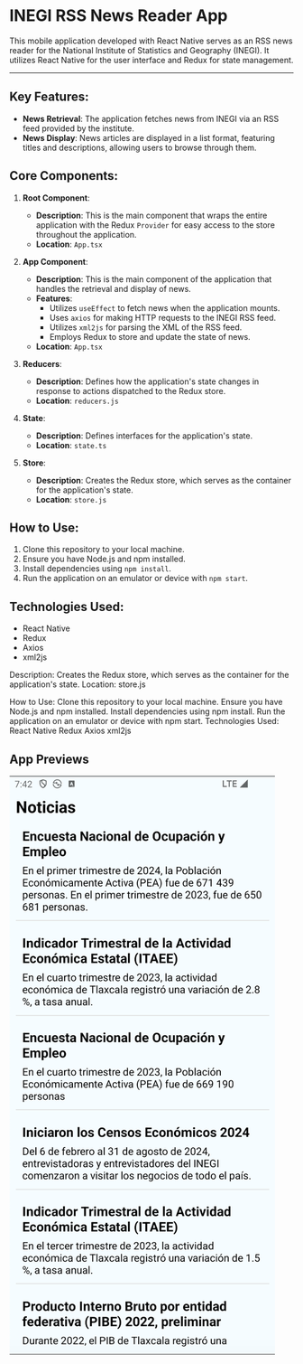 # INEGI RSS News Reader App

This mobile application developed with React Native serves as an RSS news reader for the National Institute of Statistics and Geography (INEGI). It utilizes React Native for the user interface and Redux for state management.

* * *

## Key Features:
- **News Retrieval**: The application fetches news from INEGI via an RSS feed provided by the institute.
- **News Display**: News articles are displayed in a list format, featuring titles and descriptions, allowing users to browse through them.

## Core Components:
1. **Root Component**:
   - **Description**: This is the main component that wraps the entire application with the Redux `Provider` for easy access to the store throughout the application.
   - **Location**: `App.tsx`

2. **App Component**:
   - **Description**: This is the main component of the application that handles the retrieval and display of news.
   - **Features**:
     - Utilizes `useEffect` to fetch news when the application mounts.
     - Uses `axios` for making HTTP requests to the INEGI RSS feed.
     - Utilizes `xml2js` for parsing the XML of the RSS feed.
     - Employs Redux to store and update the state of news.
   - **Location**: `App.tsx`

3. **Reducers**:
   - **Description**: Defines how the application's state changes in response to actions dispatched to the Redux store.
   - **Location**: `reducers.js`

4. **State**:
   - **Description**: Defines interfaces for the application's state.
   - **Location**: `state.ts`

5. **Store**:
   - **Description**: Creates the Redux store, which serves as the container for the application's state.
   - **Location**: `store.js`

## How to Use:
1. Clone this repository to your local machine.
2. Ensure you have Node.js and npm installed.
3. Install dependencies using `npm install`.
4. Run the application on an emulator or device with `npm start`.

## Technologies Used:
- React Native
- Redux
- Axios
- xml2js


Description: Creates the Redux store, which serves as the container for the application's state.
Location: store.js


How to Use:
Clone this repository to your local machine.
Ensure you have Node.js and npm installed.
Install dependencies using npm install.
Run the application on an emulator or device with npm start.
Technologies Used:
React Native
Redux
Axios
xml2js

## App Previews

![Android App Screenshot](images/androidapppreview.png)


